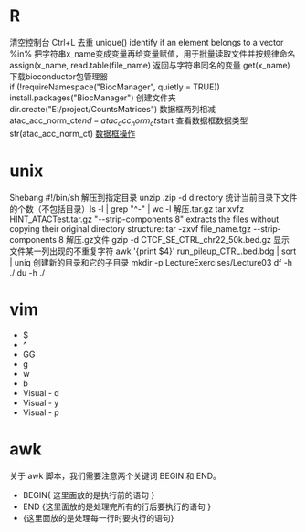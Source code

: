 # R
清空控制台 Ctrl+L
去重 unique()
identify if an element belongs to a vector %in%
把字符串x_name变成变量再给变量赋值，用于批量读取文件并按规律命名  assign(x_name, read.table(file_name)
返回与字符串同名的变量 get(x_name)
下载bioconductor包管理器  
if (!requireNamespace("BiocManager", quietly = TRUE)) install.packages("BiocManager")
创建文件夹 dir.create("E:/project/CountsMatrices")
数据框两列相减 atac_acc_norm_ct$end-atac_acc_norm_ct$start
查看数据框数据类型 str(atac_acc_norm_ct)
[数据框操作](https://www.cnblogs.com/studyzy/p/R_DataFrame_Operation.html)
# unix
Shebang #!/bin/sh
解压到指定目录 unzip .zip -d directory
统计当前目录下文件的个数（不包括目录）ls -l | grep "^-" | wc -l
解压.tar.gz tar xvfz HINT_ATACTest.tar.gz
"--strip-components 8" extracts the files without copying their original directory structure: tar -zxvf file_name.tgz --strip-components 8
解压.gz文件 gzip -d CTCF_SE_CTRL_chr22_50k.bed.gz
显示文件某一列出现的不重复字符 awk '{print $4}' run_pileup_CTRL.bed.bdg | sort | uniq
创建新的目录和它的子目录 mkdir -p LectureExercises/Lecture03
df -h ./ 
du -h ./
# vim
-   $
-   ^
-   GG
-   g
-   w
-   b
-   Visual - d
-   Visual - y
-   Visual - p
# awk
关于 awk 脚本，我们需要注意两个关键词 BEGIN 和 END。
-   BEGIN{ 这里面放的是执行前的语句 }
-   END {这里面放的是处理完所有的行后要执行的语句 }
-   {这里面放的是处理每一行时要执行的语句}
```bash

```
<!--stackedit_data:
eyJoaXN0b3J5IjpbLTE0MDQwNjc4NzQsMjA2MjM0OTg0LDIwMz
UyNDYwMDcsLTM1MDc5OTc3OSwtMTU4MDU1MTQ2OSwtMTgzNDM0
NjQ3NiwxNTQ2ODAxOTg4LDI0NDk2OTYzOSw4OTA3MjEzNDAsMT
AyNDAxMzI3NywyMTExNDI2Nzc3LC02MDU0NTg0NDUsLTI1NTEw
MzM3LC0xNzUwMzQyMDk1LDE0MTA3MTI1NjMsMTI4NDcyMjQ3OC
wzMDM0ODc0NzYsLTE5NzkzOTk2MzQsLTY5NTgzMzg2MiwtMTA4
ODg3MjUwMF19
-->